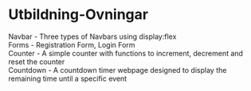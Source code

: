 # Utbildning-Ovningar

Navbar - Three types of Navbars using display:flex  
Forms - Registration Form, Login Form  
Counter - A simple counter with functions to increment, decrement and reset the counter  
Countdown - A countdown timer webpage designed to display the remaining time until a specific event  
